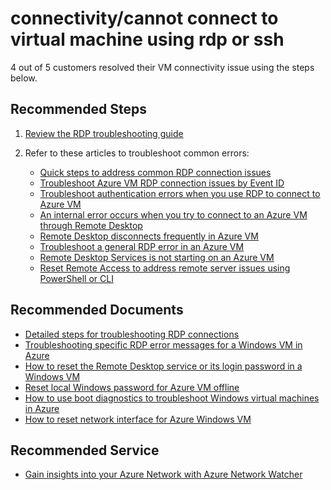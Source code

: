 <properties
	pageTitle="connectivity/cannot connect to virtual machine by using rdp or ssh"
	description="connectivity/cannot connect to virtual machine by using rdp or ssh"
	service="microsoft.compute"
	resource="virtualmachines"
	authors="ScottAzure,timbasham"
	ms.author="scotro,tibasham"
	displayOrder=""
	selfHelpType="generic"
	supportTopicIds="32615531,32615526,32633498,32639640"
	resourceTags=""
	productPesIds="14749,14745"
	cloudEnvironments="public, Fairfax, usnat, ussec"
	articleId="d67fb475-a831-4f4b-a6ce-7fbacb0bf9df"
	ownershipId="Compute_VirtualMachines_Content"
/>

# connectivity/cannot connect to virtual machine using rdp or ssh

4 out of 5 customers resolved their VM connectivity issue using the steps below.

## **Recommended Steps**

1. [Review the RDP troubleshooting guide](https://docs.microsoft.com/azure/virtual-machines/troubleshooting/detailed-troubleshoot-rdp)
2. Refer to these articles to troubleshoot common errors:

	* [Quick steps to address common RDP connection issues](https://docs.microsoft.com/azure/virtual-machines/windows/troubleshoot-rdp-connection)<br>
	* [Troubleshoot Azure VM RDP connection issues by Event ID](https://docs.microsoft.com/azure/virtual-machines/troubleshooting/event-id-troubleshoot-vm-rdp-connecton)<br>
  	* [Troubleshoot authentication errors when you use RDP to connect to Azure VM](https://docs.microsoft.com/azure/virtual-machines/troubleshooting/troubleshoot-authentication-error-rdp-vm)<br>
  	* [An internal error occurs when you try to connect to an Azure VM through Remote Desktop](https://docs.microsoft.com/azure/virtual-machines/troubleshooting/troubleshoot-rdp-internal-error)<br>
  	* [Remote Desktop disconnects frequently in Azure VM](https://docs.microsoft.com/azure/virtual-machines/troubleshooting/troubleshoot-rdp-intermittent-connectivity)<br>
  	* [Troubleshoot a general RDP error in an Azure VM](https://docs.microsoft.com/azure/virtual-machines/troubleshooting/troubleshoot-rdp-general-error)<br>
  	* [Remote Desktop Services is not starting on an Azure VM](https://docs.microsoft.com/azure/virtual-machines/troubleshooting/troubleshoot-remote-desktop-services-issues)<br>
  	* [Reset Remote Access to address remote server issues using PowerShell or CLI](https://docs.microsoft.com/azure/virtual-machines/troubleshooting/troubleshoot-rdp-connection)<br>

## **Recommended Documents**

* [Detailed steps for troubleshooting RDP connections](https://docs.microsoft.com/azure/virtual-machines/windows/detailed-troubleshoot-rdp)<br>
* [Troubleshooting specific RDP error messages for a Windows VM in Azure](https://docs.microsoft.com/azure/virtual-machines/windows/troubleshoot-specific-rdp-errors)<br>
* [How to reset the Remote Desktop service or its login password in a Windows VM](https://docs.microsoft.com/azure/virtual-machines/windows/reset-rdp)<br>
* [Reset local Windows password for Azure VM offline](https://docs.microsoft.com/azure/virtual-machines/windows/reset-local-password-without-agent)<br>
* [How to use boot diagnostics to troubleshoot Windows virtual machines in Azure](https://docs.microsoft.com/azure/virtual-machines/windows/boot-diagnostics)<br>
* [How to reset network interface for Azure Windows VM](https://docs.microsoft.com/azure/virtual-machines/windows/reset-network-interface)

## Recommended Service

* [Gain insights into your Azure Network with Azure Network Watcher](https://azure.microsoft.com/services/network-watcher/)

